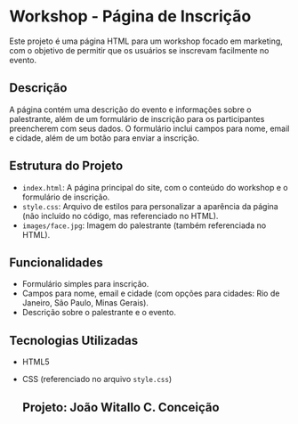 # Workshop - Página de Inscrição

Este projeto é uma página HTML para um workshop focado em marketing, com o objetivo de permitir que os usuários se inscrevam facilmente no evento.

## Descrição

A página contém uma descrição do evento e informações sobre o palestrante, além de um formulário de inscrição para os participantes preencherem com seus dados. O formulário inclui campos para nome, email e cidade, além de um botão para enviar a inscrição.

## Estrutura do Projeto

- `index.html`: A página principal do site, com o conteúdo do workshop e o formulário de inscrição.
- `style.css`: Arquivo de estilos para personalizar a aparência da página (não incluído no código, mas referenciado no HTML).
- `images/face.jpg`: Imagem do palestrante (também referenciada no HTML).

## Funcionalidades

- Formulário simples para inscrição.
- Campos para nome, email e cidade (com opções para cidades: Rio de Janeiro, São Paulo, Minas Gerais).
- Descrição sobre o palestrante e o evento.

## Tecnologias Utilizadas

- HTML5
- CSS (referenciado no arquivo `style.css`)

  ## Projeto: João Witallo C. Conceição
